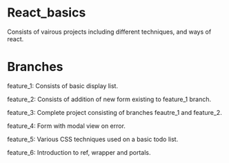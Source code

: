 # React_basics
 Consists of vairous projects including different techniques, and ways of react. 


# Branches

 feature_1: Consists of basic display list.
 
 feature_2: Consists of addition of new form existing to feature_1 branch.
 
 feature_3: Complete project consisting of branches feautre_1 and feature_2.
 
 feature_4: Form with modal view on error. 
 
 feature_5: Various CSS techniques used on a basic todo list.
 
 feature_6: Introduction to ref, wrapper and portals.
